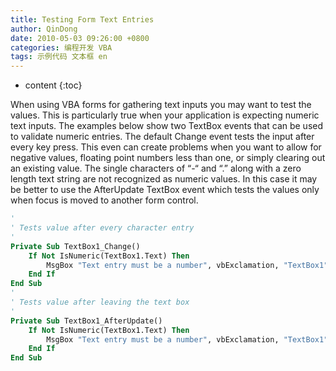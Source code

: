 ```yaml
---
title: Testing Form Text Entries
author: QinDong
date: 2010-05-03 09:26:00 +0800
categories: 编程开发 VBA
tags: 示例代码 文本框 en
---
```

* content
{:toc}

When using VBA forms for gathering text inputs you may want to test the values. This is particularly true when your application is expecting numeric text inputs. The examples below show two TextBox events that can be used to validate numeric entries. The default Change event tests the input after every key press. This even can create problems when you want to allow for negative values, floating point numbers less than one, or simply clearing out an existing value. The single characters of “-“ and “.” along with a zero length text string are not recognized as numeric values. In this case it may be better to use the AfterUpdate TextBox event which tests the values only when focus is moved to another form control.

```vb
'
' Tests value after every character entry
'
Private Sub TextBox1_Change()
    If Not IsNumeric(TextBox1.Text) Then
        MsgBox "Text entry must be a number", vbExclamation, "TextBox1"
    End If
End Sub
'
' Tests value after leaving the text box
'
Private Sub TextBox1_AfterUpdate()
    If Not IsNumeric(TextBox1.Text) Then
        MsgBox "Text entry must be a number", vbExclamation, "TextBox1"
    End If
End Sub
```